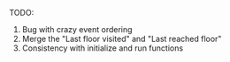TODO:

1. Bug with crazy event ordering
2. Merge the "Last floor visited" and "Last reached floor"
3. Consistency with initialize and run functions